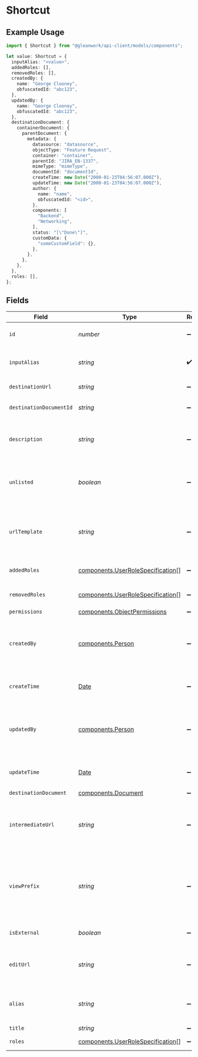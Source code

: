 # Shortcut

## Example Usage

```typescript
import { Shortcut } from "@gleanwork/api-client/models/components";

let value: Shortcut = {
  inputAlias: "<value>",
  addedRoles: [],
  removedRoles: [],
  createdBy: {
    name: "George Clooney",
    obfuscatedId: "abc123",
  },
  updatedBy: {
    name: "George Clooney",
    obfuscatedId: "abc123",
  },
  destinationDocument: {
    containerDocument: {
      parentDocument: {
        metadata: {
          datasource: "datasource",
          objectType: "Feature Request",
          container: "container",
          parentId: "JIRA_EN-1337",
          mimeType: "mimeType",
          documentId: "documentId",
          createTime: new Date("2000-01-23T04:56:07.000Z"),
          updateTime: new Date("2000-01-23T04:56:07.000Z"),
          author: {
            name: "name",
            obfuscatedId: "<id>",
          },
          components: [
            "Backend",
            "Networking",
          ],
          status: "[\"Done\"]",
          customData: {
            "someCustomField": {},
          },
        },
      },
    },
  },
  roles: [],
};
```

## Fields

| Field                                                                                                                                              | Type                                                                                                                                               | Required                                                                                                                                           | Description                                                                                                                                        | Example                                                                                                                                            |
| -------------------------------------------------------------------------------------------------------------------------------------------------- | -------------------------------------------------------------------------------------------------------------------------------------------------- | -------------------------------------------------------------------------------------------------------------------------------------------------- | -------------------------------------------------------------------------------------------------------------------------------------------------- | -------------------------------------------------------------------------------------------------------------------------------------------------- |
| `id`                                                                                                                                               | *number*                                                                                                                                           | :heavy_minus_sign:                                                                                                                                 | The opaque id of the user generated content.                                                                                                       |                                                                                                                                                    |
| `inputAlias`                                                                                                                                       | *string*                                                                                                                                           | :heavy_check_mark:                                                                                                                                 | Link text following go/ prefix as entered by the user.                                                                                             |                                                                                                                                                    |
| `destinationUrl`                                                                                                                                   | *string*                                                                                                                                           | :heavy_minus_sign:                                                                                                                                 | Destination URL for the shortcut.                                                                                                                  |                                                                                                                                                    |
| `destinationDocumentId`                                                                                                                            | *string*                                                                                                                                           | :heavy_minus_sign:                                                                                                                                 | Glean Document ID for the URL, if known.                                                                                                           |                                                                                                                                                    |
| `description`                                                                                                                                      | *string*                                                                                                                                           | :heavy_minus_sign:                                                                                                                                 | A short, plain text blurb to help people understand the intent of the shortcut.                                                                    |                                                                                                                                                    |
| `unlisted`                                                                                                                                         | *boolean*                                                                                                                                          | :heavy_minus_sign:                                                                                                                                 | Whether this shortcut is unlisted or not. Unlisted shortcuts are visible to author + admins only.                                                  |                                                                                                                                                    |
| `urlTemplate`                                                                                                                                      | *string*                                                                                                                                           | :heavy_minus_sign:                                                                                                                                 | For variable shortcuts, contains the URL template; note, `destinationUrl` contains default URL.                                                    |                                                                                                                                                    |
| `addedRoles`                                                                                                                                       | [components.UserRoleSpecification](../../models/components/userrolespecification.md)[]                                                             | :heavy_minus_sign:                                                                                                                                 | A list of user roles added for the Shortcut.                                                                                                       |                                                                                                                                                    |
| `removedRoles`                                                                                                                                     | [components.UserRoleSpecification](../../models/components/userrolespecification.md)[]                                                             | :heavy_minus_sign:                                                                                                                                 | A list of user roles removed for the Shortcut.                                                                                                     |                                                                                                                                                    |
| `permissions`                                                                                                                                      | [components.ObjectPermissions](../../models/components/objectpermissions.md)                                                                       | :heavy_minus_sign:                                                                                                                                 | N/A                                                                                                                                                |                                                                                                                                                    |
| `createdBy`                                                                                                                                        | [components.Person](../../models/components/person.md)                                                                                             | :heavy_minus_sign:                                                                                                                                 | N/A                                                                                                                                                | {<br/>"name": "George Clooney",<br/>"obfuscatedId": "abc123"<br/>}                                                                                 |
| `createTime`                                                                                                                                       | [Date](https://developer.mozilla.org/en-US/docs/Web/JavaScript/Reference/Global_Objects/Date)                                                      | :heavy_minus_sign:                                                                                                                                 | The time the shortcut was created in ISO format (ISO 8601).                                                                                        |                                                                                                                                                    |
| `updatedBy`                                                                                                                                        | [components.Person](../../models/components/person.md)                                                                                             | :heavy_minus_sign:                                                                                                                                 | N/A                                                                                                                                                | {<br/>"name": "George Clooney",<br/>"obfuscatedId": "abc123"<br/>}                                                                                 |
| `updateTime`                                                                                                                                       | [Date](https://developer.mozilla.org/en-US/docs/Web/JavaScript/Reference/Global_Objects/Date)                                                      | :heavy_minus_sign:                                                                                                                                 | The time the shortcut was updated in ISO format (ISO 8601).                                                                                        |                                                                                                                                                    |
| `destinationDocument`                                                                                                                              | [components.Document](../../models/components/document.md)                                                                                         | :heavy_minus_sign:                                                                                                                                 | N/A                                                                                                                                                |                                                                                                                                                    |
| `intermediateUrl`                                                                                                                                  | *string*                                                                                                                                           | :heavy_minus_sign:                                                                                                                                 | The URL from which the user is then redirected to the destination URL. Full replacement for https://go/<inputAlias>.                               |                                                                                                                                                    |
| `viewPrefix`                                                                                                                                       | *string*                                                                                                                                           | :heavy_minus_sign:                                                                                                                                 | The part of the shortcut preceding the input alias when used for showing shortcuts to users. Should end with "/". e.g. "go/" for native shortcuts. |                                                                                                                                                    |
| `isExternal`                                                                                                                                       | *boolean*                                                                                                                                          | :heavy_minus_sign:                                                                                                                                 | Indicates whether a shortcut is native or external.                                                                                                |                                                                                                                                                    |
| `editUrl`                                                                                                                                          | *string*                                                                                                                                           | :heavy_minus_sign:                                                                                                                                 | The URL using which the user can access the edit page of the shortcut.                                                                             |                                                                                                                                                    |
| `alias`                                                                                                                                            | *string*                                                                                                                                           | :heavy_minus_sign:                                                                                                                                 | canonical link text following go/ prefix where hyphen/underscore is removed.                                                                       |                                                                                                                                                    |
| `title`                                                                                                                                            | *string*                                                                                                                                           | :heavy_minus_sign:                                                                                                                                 | Title for the Go Link                                                                                                                              |                                                                                                                                                    |
| `roles`                                                                                                                                            | [components.UserRoleSpecification](../../models/components/userrolespecification.md)[]                                                             | :heavy_minus_sign:                                                                                                                                 | A list of user roles for the Go Link.                                                                                                              |                                                                                                                                                    |